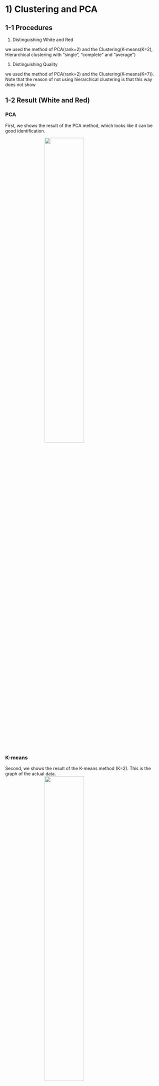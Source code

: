 # 1) Clustering and PCA

## 1-1 Procedures

1.  Distinguishing White and Red

we used the method of PCA(rank=2) and the Clustering(K-means(K=2),
Hierarchical clustering with “single”, “complete” and “average”)

1.  Distinguishing Quality

we used the method of PCA(rank=2) and the Clustering(K-means(K=7)). Note
that the reason of not using hierarchical clustering is that this way
does not show

## 1-2 Result (White and Red)

### PCA

First, we shows the result of the PCA method, which looks like it can be
good identification.

<img src="./fig/1pca.png" width="50%" height="50%" style="display: block; margin: auto;" />

### K-means

Second, we shows the result of the K-means method (K=2). This is the
graph of the actual data.
<img src="./fig/1act2.png" width="50%" height="50%" style="display: block; margin: auto;" />

And, this is the k-means graph that looks like being able to be the same
as the actual data. So, we can think this method can distinguish data
into two parts(x-axis=pH, y-axis=fixed.acidity) because these factors
are different between white and red wines.

<img src="./fig/1km1.png" width="50%" height="50%" style="display: block; margin: auto;" />

### Hierarchical clustering

Third, we used Hierarchical clustering with the minimum linkage of
“single”, “complete” and “average”. However, all of them looks like bad
identification. Probably because Hierarchical clustering identify data
into two parts step by step and so in the case of white and red
wine(they looks like almost same characteristics) this method doesn’t
work well with only unsupervised technique.

<img src="./fig/1sing.png" width="50%" height="50%" style="display: block; margin: auto;" /><img src="./fig/1comp.png" width="50%" height="50%" style="display: block; margin: auto;" /><img src="./fig/1avg.png" width="50%" height="50%" style="display: block; margin: auto;" />

## 1-3 Result (Quality)

### PCA

We cannot distinguish the quality of the wine in PCA.

<img src="./fig/1pca2.png" width="50%" height="50%" style="display: block; margin: auto;" />

### Clustering

At the actual data, We cannot distinguish the quality of the wine well.

<img src="./fig/1act2.png" width="50%" height="50%" style="display: block; margin: auto;" />

Therefore, we cannot judge that this clustering did work well.

<img src="./fig/1km2.png" width="50%" height="50%" style="display: block; margin: auto;" />

## 1-4 Conclusion (Answers)

In conclusion, the best technique that makes sense to me was **“PCA”**
in our analysis because it can identify data into two parts
automatically. The second one is “K-mean” because if we set adequate
x-axis and y-axis, we can identify data well.

However, we cannot distinguish the quality of the wine well as we showed
above, probably because we need more the number of data on wine or these
characteristics on wine in data does not relate to the quality.

# 2) Market segmentation

## 2-1 Overview

To understand market segments, we got two

1.  Eight groups from categorized items in the data

2.  Estimated which groups we should put “uncategorized” tweets into

Also, from these results, we suggested two points for “NutrientH20” in
the conclusion.

## 2-2 Data and cleaning

At first, We used social\_marketing.csv as a data, and did data cleaning
as follow:

1.  in actual data, we crate a dummy variable that is spam or not.
2.  with logit model(dependent variable: spam dummy, independent
    variable: all other variables), estimates the probability of spam by
    each individuals.
3.  if the probability of spam is over 0.5(50%), the person are judge as
    a spam.
4.  Remove actual spam, adult and estimated spam from raw dataset. So
    the number of observation in new dataset will decrease from 7882 to
    7309.

### 2-3 Model and Results

#### How can we make more some groups to understnad market segements?

The data we got had so many categorised, and so it was hard to
understand the market and the trend of consumers’ preference. So we
tried to make more small groups from these data.

##### Correlation

First, we saw correlation between categorised items, and we got the
result in the following.

<img src="./fig/2corr.png" width="80%" height="80%" style="display: block; margin: auto;" />

##### PCA and Correlation

Second, we thought there were eight groups from the above result, and
also did PCA with rank 8 and saw the correlation between PCs and
categoriesed item as follow:

<img src="./fig/2heatmap.png" width="80%" height="80%" style="display: block; margin: auto;" />

##### Eight groups

From these above graphs, we can identify eight groups on market segments
as follow:

1.  (PC1) business small business, current events <br>
2.  (PC2) crafts, home and garden dating, school <br>
3.  (PC3) personal fitness, health nutrition, outdoors, travel,
    politics, computers <br>
4.  (PC4) art, tv film <br>
5.  (PC5) fashion, cooking, beauty <br>
6.  (PC6) college univ, online gaming, sports playing<br>
7.  (PC7) parenting, religion, sports fandom, food, family <br>
8.  (PC8) shopping, chatter, photo sharing <br>

##### Robustness check (K-means Clustering)

Also, to do robustness chek, I did K-means clusterinig.

<img src="./fig/2km1.png" width="50%" height="50%" style="display: block; margin: auto;" /><img src="./fig/2km2.png" width="50%" height="50%" style="display: block; margin: auto;" /><img src="./fig/2km3.png" width="50%" height="50%" style="display: block; margin: auto;" /><img src="./fig/2km4.png" width="50%" height="50%" style="display: block; margin: auto;" />

At the first picture, we can see tweets on beauty and politics does not
relate to each others. But at the second picture, we can see tweets on
travel and politics had positive relationship. Also, at the third
picture, tweets on shopping and photo sharing had some positive
relationship as well. However, it seems us that tweets on shopping and
online gaming does not relate to each others.

These results are consistent with eight groups that we identified from
the method of the correlation and PCA.

#### Which kind of groups is close to “Uncategorized” tweet?

Also, we have identified which kind of groups “uncategorized” tweets are
close to. So we used the linear probability model(see detail in
Appendix). The coefficients that I got from the estimation is as follow:

<table>
<thead>
<tr class="header">
<th style="text-align: left;"></th>
<th style="text-align: left;">x</th>
</tr>
</thead>
<tbody>
<tr class="odd">
<td style="text-align: left;">PC1</td>
<td style="text-align: left;">-0.00154***</td>
</tr>
<tr class="even">
<td style="text-align: left;">PC2</td>
<td style="text-align: left;">0.00086***</td>
</tr>
<tr class="odd">
<td style="text-align: left;">PC3</td>
<td style="text-align: left;">-0.00056*</td>
</tr>
<tr class="even">
<td style="text-align: left;">PC4</td>
<td style="text-align: left;">-0.00050*</td>
</tr>
<tr class="odd">
<td style="text-align: left;">PC5</td>
<td style="text-align: left;">-0.00032</td>
</tr>
<tr class="even">
<td style="text-align: left;">PC6</td>
<td style="text-align: left;">-0.00278***</td>
</tr>
<tr class="odd">
<td style="text-align: left;">PC7</td>
<td style="text-align: left;">0.00064*</td>
</tr>
<tr class="even">
<td style="text-align: left;">PC8</td>
<td style="text-align: left;">0.00078*</td>
</tr>
<tr class="odd">
<td style="text-align: left;">Intercept</td>
<td style="text-align: left;">0.02301***</td>
</tr>
</tbody>
</table>

From the result, PC2, PC7 and PC8 are the almost same positive
coefficients. Combined Combined with Correlation and PCA’s heatmap, we
can think **the uncategorized tweet might be related to “art”, “tv
film”, and “business”**

### 2-4 Conclusion

#### Summarized our results

To understand market segmentation easier, we suggested eight groups from
diverse categorized items. That is (1) business small business, current
events, (2) crafts, home and garden dating, school, (3) personal
fitness, health nutrition, outdoors, travel, politics, computers, (4)
art, tv film, (5) fashion, cooking, beauty, (6) college univ, online
gaming, sports playing, (7) parenting, religion, sports fandom, food,
family, and (8) shopping, chatter, photo sharing.

Also, we combined the result of these groups and the linear probability
model and estimated which kind of groups were close to “uncategorized”.
From the result, we could think “uncategorized” tweets might be related
to “art”, “tv film”, and “business”.

#### Suggestion for “NutrientH20”

For “NutrientH20”, we suggested some points from these result. The first
one is “NutrientH20” should set one targets from eight groups to sell
drinks. As we showed, eight groups are related to one each other. Also,
it is not realistic to target all categorized consumer but they can do
to one of eight groups. So please refer to eight groups that we
identified when making a strategy on market targeting.

Second, if “NutrientH20” find “uncategorized” tweets, they should think
that they are in (2), (7) and (8) out of eight groups. This is helpful
if they make a plan of market research in real, such as save their time
to being confusing which kind of groups they should put uncategorized
tweets into.

### 2-5 Appendix: Linear probability model

The linear probability model we used in this analysis is as follow:
*u**n**c**a**t**e**g**o**r**i**z**e**d* *t**w**e**e**t**s* = *β*<sub>0</sub> + *β*\[*P**C*1−*P**C*8\] + *ε*
The reason that we used the linear probability model is that that does
not lose the information on the number of uncategorized tweets.(if the
logit model, we have to create new dummy, uncategorized tweet or not.
But in this case, we will lose the information on the number of
uncategorized tweets.)

Also the detailed of the result is as follow:

    lm(formula = uncategorized ~ PC1 + PC2 + PC3 + PC4 + PC5 + PC6 + 
        PC7 + PC8, data = Z)

    Residuals:
         Min       1Q   Median       3Q      Max 
    -0.04850 -0.02167 -0.00760  0.01287  0.35468 

    Coefficients:
                  Estimate Std. Error t value Pr(>|t|)    
    (Intercept)  0.0230056  0.0003588  64.112  < 2e-16 ***
    PC1         -0.0015385  0.0002111  -7.288 3.49e-13 ***
    PC2          0.0008640  0.0002211   3.907 9.42e-05 ***
    PC3         -0.0005596  0.0002319  -2.413   0.0158 *  
    PC4         -0.0004999  0.0002451  -2.039   0.0414 *  
    PC5         -0.0003249  0.0002535  -1.282   0.2000    
    PC6         -0.0027772  0.0002842  -9.774  < 2e-16 ***
    PC7          0.0006390  0.0002976   2.147   0.0318 *  
    PC8          0.0007779  0.0003287   2.366   0.0180 *  
    ---
    Signif. codes:  0 ‘***’ 0.001 ‘**’ 0.01 ‘*’ 0.05 ‘.’ 0.1 ‘ ’ 1

    Residual standard error: 0.03068 on 7300 degrees of freedom
    Multiple R-squared:  0.02481,   Adjusted R-squared:  0.02374 
    F-statistic: 23.22 on 8 and 7300 DF,  p-value: < 2.2e-16

# Association rules for grocery purchases

## 3-1 Overview

## 3-2 Data and Model

## 3-3 Results

## 3-4 Conclusion
